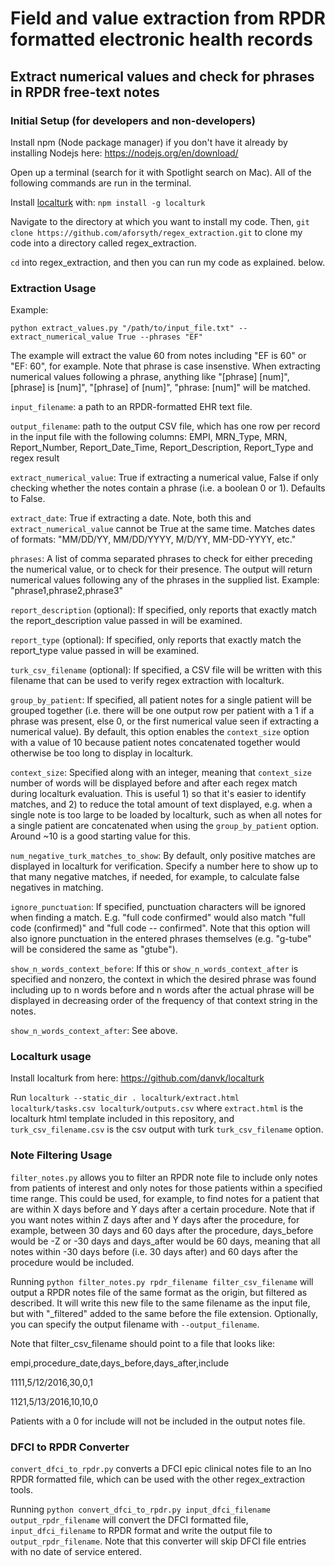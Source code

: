 # Field and value extraction from RPDR formatted electronic health records

## Extract numerical values and check for phrases in RPDR free-text notes

### Initial Setup (for developers and non-developers)

Install npm (Node package manager) if you don't have it already by installing Nodejs here: https://nodejs.org/en/download/

Open up a terminal (search for it with Spotlight search on Mac). All of the following commands are run in the terminal.

Install [localturk](https://github.com/danvk/localturk) with: `npm install -g localturk`

Navigate to the directory at which you want to install my code. Then, `git clone https://github.com/aforsyth/regex_extraction.git` to clone my code into a directory called regex_extraction.

`cd` into regex_extraction, and then you can run my code as explained. below.

### Extraction Usage

Example:

`python extract_values.py "/path/to/input_file.txt" --extract_numerical_value True --phrases "EF"`

The example will extract the value 60 from notes including "EF is 60" or "EF: 60", for example. Note that phrase is case insenstive. When extracting numerical values following a phrase, anything like "[phrase] [num]", [phrase] is [num]", "[phrase] of [num]", "phrase: [num]" will be matched.

`input_filename`: a path to an RPDR-formatted EHR text file.

`output_filename`: path to the output CSV file, which has one row per record in the input file with the following columns: EMPI, MRN_Type, MRN, Report_Number, Report_Date_Time, Report_Description, Report_Type and regex result

`extract_numerical_value`: True if extracting a numerical value, False if only checking whether the notes contain a phrase (i.e. a boolean 0 or 1). Defaults to False.

`extract_date`: True if extracting a date. Note, both this and `extract_numerical_value` cannot be True at the same time. Matches dates of formats: "MM/DD/YY, MM/DD/YYYY, M/D/YY, MM-DD-YYYY, etc."

`phrases`: A list of comma separated phrases to check for either preceding the numerical value, or to check for their presence. The output will return numerical values following
any of the phrases in the supplied list. Example: "phrase1,phrase2,phrase3"

`report_description` (optional): If specified, only reports that exactly match the report_description value passed in will be examined.

`report_type` (optional): If specified, only reports that exactly match the report_type value passed in will be examined.

`turk_csv_filename` (optional): If specified, a CSV file will be written with
this filename that can be used to verify regex extraction with localturk.

`group_by_patient`: If specified, all patient notes for a single patient will be grouped together (i.e. there will be one output row per patient with a 1 if a phrase was present, else 0, or the first numerical value seen if extracting a numerical value). By default, this option enables the `context_size` option with a value of 10 because patient notes concatenated together would otherwise be too long to display in localturk.

`context_size`: Specified along with an integer, meaning that `context_size` number of words will be displayed before and after each regex match during localturk evaluation. This is useful 1) so that it's easier to identify matches, and 2) to reduce the total amount of text displayed, e.g. when a single note is too large to be loaded by localturk, such as when all notes for a single patient are concatenated when using the `group_by_patient` option. Around ~10 is a good starting value for this.

`num_negative_turk_matches_to_show`: By default, only positive matches are displayed in localturk for verification. Specify a number here to show up to that many negative matches, if needed, for example, to calculate false negatives in matching.

`ignore_punctuation`: If specified, punctuation characters will be ignored when finding a match. E.g. "full code confirmed" would also match "full code (confirmed)" and "full code -- confirmed". Note that this option will also ignore punctuation in the entered phrases themselves (e.g. "g-tube" will be considered the same as "gtube").

`show_n_words_context_before`: If this or `show_n_words_context_after` is specified and nonzero, the context in which the
desired phrase was found including up to n words before and n words after the actual phrase will be displayed in decreasing order of the frequency of that context string in the notes.

`show_n_words_context_after`: See above.

### Localturk usage

Install localturk from here: https://github.com/danvk/localturk

Run `localturk --static_dir . localturk/extract.html localturk/tasks.csv localturk/outputs.csv` where `extract.html` is the localturk html template included in this repository, and `turk_csv_filename.csv` is the csv output with turk `turk_csv_filename` option.

### Note Filtering Usage

`filter_notes.py` allows you to filter an RPDR note file to include only notes from patients of interest and only notes for those patients within a specified time range. This could be used, for example, to find notes for a patient that are within X days before and Y days after a certain procedure. Note that if you want notes within Z days after and Y days after the procedure, for example, between 30 days and 60 days after the procedure, days_before would be -Z or -30 days and days_after would be 60 days, meaning that all notes within -30 days before (i.e. 30 days after) and 60 days after the procedure would be included.

Running `python filter_notes.py rpdr_filename filter_csv_filename` will output a RPDR notes file of the same format as the origin, but filtered as described. It will write this new file to the same filename as the input file, but with "_filtered" added to the same before the file extension. Optionally, you can specify the output filename with `--output_filename`.

Note that filter_csv_filename should point to a file that looks like:

empi,procedure_date,days_before,days_after,include

1111,5/12/2016,30,0,1

1121,5/13/2016,10,10,0

Patients with a 0 for include will not be included in the output notes file.

### DFCI to RPDR Converter

`convert_dfci_to_rpdr.py` converts a DFCI epic clinical notes file to an lno RPDR formatted file, which can be used with the other regex_extraction tools.

Running `python convert_dfci_to_rpdr.py input_dfci_filename output_rpdr_filename` will convert the DFCI formatted file, `input_dfci_filename` to RPDR format and write the output file to `output_rpdr_filename`. Note that this converter will skip DFCI file entries with no date of service entered.
